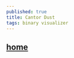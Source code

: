 ```yaml
---
published: true
title: Cantor Dust
tags: binary visualizer
---
```

## [home](https://sites.google.com/site/xxcantorxdustxx/)
